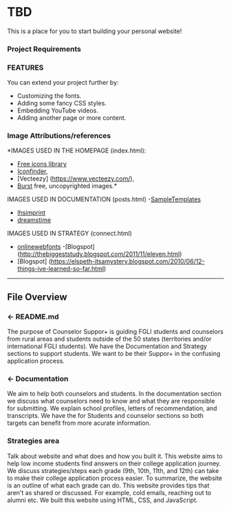 # TBD

This is a place for you to start building your personal website!

### Project Requirements


### FEATURES
You can extend your project further by:
- Customizing the fonts.
- Adding some fancy CSS styles.
- Embedding YouTube videos.
- Adding another page or more content.


### Image Attributions/references
*IMAGES USED IN THE HOMEPAGE (index.html):
- [Free icons library](https://icon-library.com/icon/support-icon-18.html)
- [Iconfinder](https://www.iconfinder.com/),
- [Vecteezy] (https://www.vecteezy.com/),
- [Burst](https://burst.shopify.com/) free, uncopyrighted images.*
 
IMAGES USED IN DOCUMENTATION (posts.html)
 -[SampleTemplates](https://images.sampletemplates.com/)
- [lhsimprint](https://www.lhsimprint.com/)
- [dreamstime](https://www.dreamstime.com/)
  
IMAGES USED IN STRATEGY (connect.html)
- [onlinewebfonts](https://www.onlinewebfonts.com/)
-[Blogspot] (http://thebiggeststudy.blogspot.com/2011/11/eleven.html)
- [Blogspot] (https://elspeth-itsamystery.blogspot.com/2010/06/12-things-ive-learned-so-far.html)
  
---

## File Overview

### ← README.md
The purpose of Counselor Suppor+ is guiding FGLI students and counselors from rural areas and students outside of the 50 states (territories and/or international FGLI students). We have the Documentation and Strategy sections to support students. We want to be their Suppor+ in the confusing application process.

### ← Documentation
We aim to help both counselors and students. In the documentation section we discuss what counselors need to know and what they are responsible for submitting. We explain school profiles, letters of recommendation, and transcripts. We have the for Students and counselor sections so both targets can benefit from more acurate information.


### Strategies area
Talk about website and what does and how you built it. 
This website aims to help low income students find answers on their college application journey. We discuss strategies/steps each grade (9th, 10th, 11th, and 12th) can take to make their college application process easier. To summarize, the website is an outline of what each grade can do. This website provides tips that aren't as shared or discussed. For example, cold emails, reaching out to alumni etc. We built this website using HTML, CSS, and JavaScript. 


